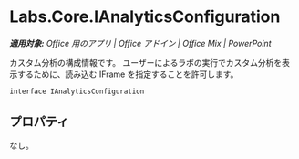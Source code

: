 
# Labs.Core.IAnalyticsConfiguration

 _**適用対象:** Office 用のアプリ | Office アドイン | Office Mix | PowerPoint_

カスタム分析の構成情報です。 ユーザーによるラボの実行でカスタム分析を表示するために、読み込む IFrame を指定することを許可します。

```
interface IAnalyticsConfiguration
```


## プロパティ

なし。

